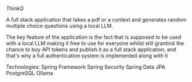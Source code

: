 *ThinkQ*

A full stack application that takes a pdf or a context and generates random multiple choice questions using a local LLM.

The key feature of the application is the fact that is supposed to be used with a local LLM making it free to use for everyone whilst still grantind the chance to buy API tokens and publish it as a full stack application, and that's why a full authentication system is implemented along with ti



Technologies:
Spring Framework
Spring Security
Spring Data JPA
PostgreSQL
Ollama
